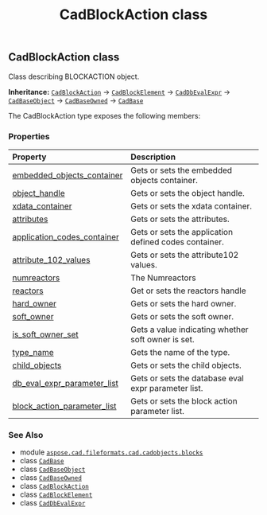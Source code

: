 ﻿---
title: CadBlockAction class
second_title: Aspose.CAD for Python via .NET API References
description: 
type: docs
weight: 30
url: /aspose.cad.fileformats.cad.cadobjects.blocks/cadblockaction/
is_root: false
---

## CadBlockAction class

Class describing BLOCKACTION object.



**Inheritance:** [`CadBlockAction`](/cad/python-net/aspose.cad.fileformats.cad.cadobjects.blocks/cadblockaction) → 
[`CadBlockElement`](/cad/python-net/aspose.cad.fileformats.cad.cadobjects.blocks/cadblockelement) → 
[`CadDbEvalExpr`](/cad/python-net/aspose.cad.fileformats.cad.cadobjects/caddbevalexpr) → 
[`CadBaseObject`](/cad/python-net/aspose.cad.fileformats.cad.cadobjects/cadbaseobject) → 
[`CadBaseOwned`](/cad/python-net/aspose.cad.fileformats.cad.cadobjects/cadbaseowned) → 
[`CadBase`](/cad/python-net/aspose.cad.fileformats.cad.cadobjects/cadbase)



The CadBlockAction type exposes the following members:

### Properties
| Property | Description |
| :- | :- |
| [embedded_objects_container](/cad/python-net/aspose.cad.fileformats.cad.cadobjects.blocks/cadblockaction/embedded_objects_container) | Gets or sets the embedded objects container. |
| [object_handle](/cad/python-net/aspose.cad.fileformats.cad.cadobjects.blocks/cadblockaction/object_handle) | Gets or sets the object handle. |
| [xdata_container](/cad/python-net/aspose.cad.fileformats.cad.cadobjects.blocks/cadblockaction/xdata_container) | Gets or sets the xdata container. |
| [attributes](/cad/python-net/aspose.cad.fileformats.cad.cadobjects.blocks/cadblockaction/attributes) | Gets or sets the attributes. |
| [application_codes_container](/cad/python-net/aspose.cad.fileformats.cad.cadobjects.blocks/cadblockaction/application_codes_container) | Gets or sets the application defined codes container. |
| [attribute_102_values](/cad/python-net/aspose.cad.fileformats.cad.cadobjects.blocks/cadblockaction/attribute_102_values) | Gets or sets the attribute102 values. |
| [numreactors](/cad/python-net/aspose.cad.fileformats.cad.cadobjects.blocks/cadblockaction/numreactors) | The Numreactors |
| [reactors](/cad/python-net/aspose.cad.fileformats.cad.cadobjects.blocks/cadblockaction/reactors) | Get or sets the reactors handle |
| [hard_owner](/cad/python-net/aspose.cad.fileformats.cad.cadobjects.blocks/cadblockaction/hard_owner) | Gets or sets the hard owner. |
| [soft_owner](/cad/python-net/aspose.cad.fileformats.cad.cadobjects.blocks/cadblockaction/soft_owner) | Gets or sets the soft owner. |
| [is_soft_owner_set](/cad/python-net/aspose.cad.fileformats.cad.cadobjects.blocks/cadblockaction/is_soft_owner_set) | Gets a value indicating whether soft owner is set. |
| [type_name](/cad/python-net/aspose.cad.fileformats.cad.cadobjects.blocks/cadblockaction/type_name) | Gets the name of the type. |
| [child_objects](/cad/python-net/aspose.cad.fileformats.cad.cadobjects.blocks/cadblockaction/child_objects) | Gets or sets the child objects. |
| [db_eval_expr_parameter_list](/cad/python-net/aspose.cad.fileformats.cad.cadobjects.blocks/cadblockaction/db_eval_expr_parameter_list) | Gets or sets the database eval expr parameter list. |
| [block_action_parameter_list](/cad/python-net/aspose.cad.fileformats.cad.cadobjects.blocks/cadblockaction/block_action_parameter_list) | Gets or sets the block action parameter list. |



### See Also
* module [`aspose.cad.fileformats.cad.cadobjects.blocks`](..)
* class [`CadBase`](/cad/python-net/aspose.cad.fileformats.cad.cadobjects/cadbase)
* class [`CadBaseObject`](/cad/python-net/aspose.cad.fileformats.cad.cadobjects/cadbaseobject)
* class [`CadBaseOwned`](/cad/python-net/aspose.cad.fileformats.cad.cadobjects/cadbaseowned)
* class [`CadBlockAction`](/cad/python-net/aspose.cad.fileformats.cad.cadobjects.blocks/cadblockaction)
* class [`CadBlockElement`](/cad/python-net/aspose.cad.fileformats.cad.cadobjects.blocks/cadblockelement)
* class [`CadDbEvalExpr`](/cad/python-net/aspose.cad.fileformats.cad.cadobjects/caddbevalexpr)
